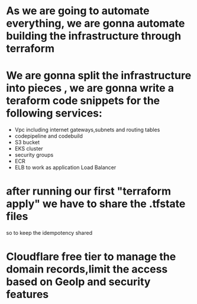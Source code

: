 # As we are going to automate everything, we are gonna automate building the infrastructure through terraform

# We are gonna split the infrastructure into pieces , we are gonna write a teraform code snippets for the following services:
  * Vpc including internet gateways,subnets and routing tables
  * codepipeline and codebuild
  * S3 bucket
  * EKS cluster
  * security groups
  * ECR
  * ELB to work as application Load Balancer

# after running our first "terraform apply" we have to share the .tfstate files
 so to keep the idempotency shared
# Cloudflare free tier to manage the domain records,limit the access based on GeoIp and security features
